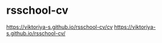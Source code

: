 # rsschool-cv

https://viktoriya-s.github.io/rsschool-cv/cv
https://viktoriya-s.github.io/rsschool-cv/